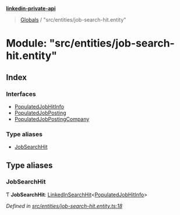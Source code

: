 **[linkedin-private-api](../README.md)**

> [Globals](../globals.md) / "src/entities/job-search-hit.entity"

# Module: "src/entities/job-search-hit.entity"

## Index

### Interfaces

- [PopulatedJobHitInfo](../interfaces/_src_entities_job_search_hit_entity_.populatedjobhitinfo.md)
- [PopulatedJobPosting](../interfaces/_src_entities_job_search_hit_entity_.populatedjobposting.md)
- [PopulatedJobPostingCompany](../interfaces/_src_entities_job_search_hit_entity_.populatedjobpostingcompany.md)

### Type aliases

- [JobSearchHit](_src_entities_job_search_hit_entity_.md#jobsearchhit)

## Type aliases

### JobSearchHit

Ƭ **JobSearchHit**: [LinkedInSearchHit](../interfaces/_src_entities_linkedin_search_hit_entity_.linkedinsearchhit.md)<[PopulatedJobHitInfo](../interfaces/_src_entities_job_search_hit_entity_.populatedjobhitinfo.md)\>

_Defined in [src/entities/job-search-hit.entity.ts:18](https://github.com/eilonmore/linkedin-private-api/blob/84c9c15/src/entities/job-search-hit.entity.ts#L18)_
